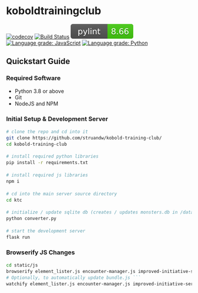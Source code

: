 # koboldtrainingclub

[![codecov](https://codecov.io/gh/struandw/kobold-training-club/branch/master/graph/badge.svg?token=YHPHF6CDMG)](https://codecov.io/gh/struandw/kobold-training-club)
[![Build Status](https://app.travis-ci.com/struandw/kobold-training-club.svg?branch=master)](https://app.travis-ci.com/github/struandw/kobold-training-club)
![ktc.svg](ktc.svg)
[![Language grade: JavaScript](https://img.shields.io/lgtm/grade/javascript/g/struandw/kobold-training-club.svg?logo=lgtm&logoWidth=18)](https://lgtm.com/projects/g/struandw/kobold-training-club/context:javascript)
[![Language grade: Python](https://img.shields.io/lgtm/grade/python/g/struandw/kobold-training-club.svg?logo=lgtm&logoWidth=18)](https://lgtm.com/projects/g/struandw/kobold-training-club/context:python)

## Quickstart Guide
### Required Software
 - Python 3.8 or above
 - Git
 - NodeJS and NPM

### Initial Setup & Development Server
```bash
# clone the repo and cd into it
git clone https://github.com/struandw/kobold-training-club/
cd kobold-training-club

# install required python libraries
pip install -r requirements.txt

# install required js libraries
npm i

# cd into the main server source directory
cd ktc

# initialize / update sqlite db (creates / updates monsters.db in /data)
python converter.py

# start the development server
flask run
```

### Browserify JS Changes
```bash
cd static/js
browserify element_lister.js encounter-manager.js improved-initiative-service.js main.js party-manager.js sources-manager.js updater-button.js -o bundle.js
# Optionally, to automatically update bundle.js ```
watchify element_lister.js encounter-manager.js improved-initiative-service.js main.js party-manager.js sources-manager.js updater-button.js -o bundle.js &
```
